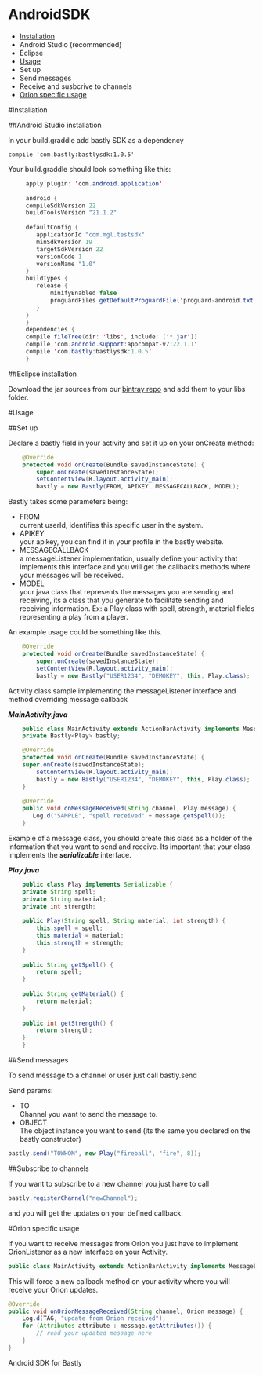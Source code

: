 AndroidSDK
==========
* [Installation](#installation)
 * Android Studio (recommended)
 * Eclipse
* [Usage](#usage)
 * Set up
 * Send messages
 * Receive and susbcrive to channels
* [Orion specific usage](#orion)

#Installation <a name="installation"></a>

##Android Studio installation

In your build.graddle add bastly SDK as a dependency

    compile 'com.bastly:bastlysdk:1.0.5'

Your build.graddle should look something like this:

```java
     apply plugin: 'com.android.application'
   
     android {
     compileSdkVersion 22
     buildToolsVersion "21.1.2"
   
     defaultConfig {
        applicationId "com.mgl.testsdk"
        minSdkVersion 19
        targetSdkVersion 22
        versionCode 1
        versionName "1.0"
     }
     buildTypes {
        release {
            minifyEnabled false
            proguardFiles getDefaultProguardFile('proguard-android.txt'), 'proguard-rules.pro'
        }
     }
     }
     dependencies {
     compile fileTree(dir: 'libs', include: ['*.jar'])  
     compile 'com.android.support:appcompat-v7:22.1.1'  
     compile 'com.bastly:bastlysdk:1.0.5'   
     }  
```

##Eclipse installation

Download the jar sources from our [bintray repo](https://bintray.com/bastly/releases/AndroidSDK/view) and add them to your libs folder.


#Usage <a name="usage"></a>

##Set up

Declare a bastly field in your activity and set it up on your onCreate method:
```java
    @Override
    protected void onCreate(Bundle savedInstanceState) {
        super.onCreate(savedInstanceState);
        setContentView(R.layout.activity_main);
        bastly = new Bastly(FROM, APIKEY, MESSAGECALLBACK, MODEL);
```
Bastly takes some parameters being:

* FROM  
 current userId, identifies this specific user in the system.  
* APIKEY  
 your apikey, you can find it in your profile in the bastly website.  
* MESSAGECALLBACK  
 a messageListener implementation, usually define your activity that implements this interface and you will get the callbacks methods where your messages will be received.  
* MODEL  
 your java class that represents the messages you are sending and receiving, its a class that you generate to facilitate sending and receiving information. Ex: a Play class with spell, strength, material fields representing a play from a player.  
 
An example usage could be something like this.
```java
    @Override
    protected void onCreate(Bundle savedInstanceState) {
        super.onCreate(savedInstanceState);
        setContentView(R.layout.activity_main);
        bastly = new Bastly("USER1234", "DEMOKEY", this, Play.class);
```
Activity class sample implementing the messageListener interface and method overriding message callback

***MainActivity.java***
```java
    public class MainActivity extends ActionBarActivity implements MessageListener<Play> {  
    private Bastly<Play> bastly;

    @Override
    protected void onCreate(Bundle savedInstanceState) {
    super.onCreate(savedInstanceState);
        setContentView(R.layout.activity_main);
        bastly = new Bastly("USER1234", "DEMOKEY", this, Play.class);
    }
    
    @Override
    public void onMessageReceived(String channel, Play message) {
       Log.d("SAMPLE", "spell received" + message.getSpell());
    }
```
Example of a message class, you should create this class as a holder of the information that you want to send and receive.
Its important that your class implements the ***serializable*** interface.

***Play.java***
```java
    public class Play implements Serializable {  
    private String spell;
    private String material;
    private int strength;
    
    public Play(String spell, String material, int strength) {
        this.spell = spell;
        this.material = material;
        this.strength = strength;
    }
    
    public String getSpell() {
        return spell;
    }
    
    public String getMaterial() {
        return material;
    }
    
    public int getStrength() {
        return strength;
    }
    }  
```
##Send messages

To send message to a channel or user just call bastly.send

Send params:

* TO  
 Channel you want to send the message to. 
* OBJECT  
 The object instance you want to send (its the same you declared on the bastly constructor)  

```java
bastly.send("TOWHOM", new Play("fireball", "fire", 8));
```   
##Subscribe to channels

If you want to subscribe to a new channel you just have to call

```java
bastly.registerChannel("newChannel");
```

and you will get the updates on your defined callback.

#Orion specific usage <a name="orion"></a>

If you want to receive messages from Orion you just have to implement OrionListener as a new interface on your Activity.

```java
public class MainActivity extends ActionBarActivity implements MessageListener<Play>, OrionListener {
``` 

This will force a new callback method on your activity where you will receive your Orion updates.

```java
@Override
public void onOrionMessageReceived(String channel, Orion message) {
    Log.d(TAG, "update from Orion received");
    for (Attributes attribute : message.getAttributes()) {
        // read your updated message here
    }
}
```

Android SDK for Bastly
